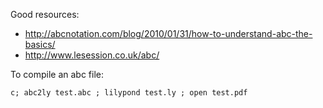 Good resources:
- http://abcnotation.com/blog/2010/01/31/how-to-understand-abc-the-basics/
- http://www.lesession.co.uk/abc/

To compile an abc file:

    c; abc2ly test.abc ; lilypond test.ly ; open test.pdf
